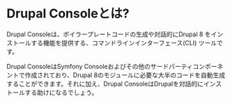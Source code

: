 # Drupal Consoleとは?
Drupal Consoleは、ボイラープレートコードの生成や対話的にDrupal 8 をインストールする機能を提供する、コマンドラインインターフェース(CLI) ツールです。

Drupal ConsoleはSymfony Consoleおよびその他のサードパーティコンポーネントで作成されており、Drupal 8のモジュールに必要な大半のコードを自動生成することができます。それに加え、Drupal ConsoleはDrupalを対話的にインストールする助けになるでしょう。
